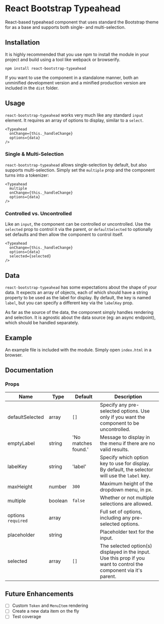 # React Bootstrap Typeahead
React-based typeahead component that uses standard the Bootstrap theme for as a base and supports both single- and multi-selection.

## Installation
It is highly recommended that you use npm to install the module in your project and build using a tool like webpack or browserify.

```
npm install react-bootstrap-typeahead
```

If you want to use the component in a standalone manner, both an unminified development version and a minified production version are included in the `dist` folder.

## Usage
`react-bootstrap-typeahead` works very much like any standard `input` element. It requires an array of options to display, similar to a `select`. 

```
<Typeahead
  onChange={this._handleChange}
  options={data}
/>
```

### Single & Multi-Selection
`react-bootstrap-typeahead` allows single-selection by default, but also supports multi-selection. Simply set the `multiple` prop and the component turns into a tokenizer:

```
<Typeahead
  multiple
  onChange={this._handleChange}
  options={data}
/>
```

### Controlled vs. Uncontrolled
Like an `input`, the component can be controlled or uncontrolled. Use the `selected` prop to control it via the parent, or `defaultSelected` to optionally set defaults and then allow the component to control itself.

```
<Typeahead
  onChange={this._handleChange}
  options={data}
  selected={selected}
/>
```

## Data
`react-bootstrap-typeahead` has some expectations about the shape of your data. It expects an array of objects, each of which should have a string property to be used as the label for display. By default, the key is named `label`, but you can specify a different key via the `labelKey` prop.

As far as the source of the data, the component simply handles rendering and selection. It is agnostic about the data source (eg: an async endpoint), which should be handled separately.

## Example
An example file is included with the module. Simply open `index.html` in a browser.

## Documentation

### Props
Name | Type | Default | Description
-----|------|---------|------------
defaultSelected | array | `[]` | Specify any pre-selected options. Use only if you want the component to be uncontrolled.
emptyLabel | string | 'No matches found.' | Message to display in the menu if there are no valid results.
labelKey | string | 'label' | Specify which option key to use for display. By default, the selector will use the `label` key.
maxHeight | number | `300` | Maximum height of the dropdown menu, in px.
multiple | boolean | `false` | Whether or not multiple selections are allowed.
options `required` | array | | Full set of options, including any pre-selected options.
placeholder | string | | Placeholder text for the input.
selected | array | `[]` | The selected option(s) displayed in the input. Use this prop if you want to control the component via it's parent.

## Future Enhancements
- [ ] Custom `Token` and `MenuItem` rendering
- [ ] Create a new data item on the fly
- [ ] Test coverage

